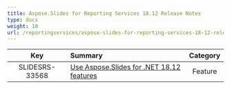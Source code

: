 ```yaml
---
title: Aspose.Slides for Reporting Services 18.12 Release Notes
type: docs
weight: 10
url: /reportingservices/aspose-slides-for-reporting-services-18-12-release-notes/
---
```


|**Key** |**Summary** |**Category** |
| :-: | :- | :-: |
|SLIDESRS-33568|[Use Aspose.Slides for .NET 18.12 features](/slides/net/aspose-slides-for-net-18-12-release-notes/)|Feature|

